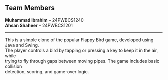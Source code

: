 ## Team Members

**Muhammad Ibrahim** – 24PWBCS1240  
**Ahsan Shaheer** – 24PWBCS1201

---

This is a simple clone of the popular Flappy Bird game, developed using Java and Swing.  
The player controls a bird by tapping or pressing a key to keep it in the air, while  
trying to fly through gaps between moving pipes. The game includes basic collision  
detection, scoring, and game-over logic.
